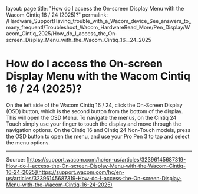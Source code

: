 layout: page
title: "How do I access the On-screen Display Menu with the Wacom Cintiq 16 / 24 (2025)?"
permalink: /Hardware_SupportHaving_trouble_with_a_Wacom_device_See_answers_to_many_frequentl/Troubleshoot_Wacom_HardwareRead_More/Pen_Display/Wacom_Cintiq_2025/How_do_I_access_the_On-screen_Display_Menu_with_the_Wacom_Cintiq_16__24_2025

# How do I access the On-screen Display Menu with the Wacom Cintiq 16 / 24 (2025)?

On the left side of the Wacom Cintiq 16 / 24, click the On-Screen Display (OSD) button, which is the second button from the bottom of the display. This will open the OSD Menu. To navigate the menus, on the Cintiq 24 Touch simply use your finger to touch the display and move through the navigation options. On the Cintiq 16 and Cintiq 24 Non-Touch models, press the OSD button to open the menu, and use your Pro Pen 3 to tap and select the menu options.

---
Source: [https://support.wacom.com/hc/en-us/articles/32396145687319-How-do-I-access-the-On-screen-Display-Menu-with-the-Wacom-Cintiq-16-24-2025](https://support.wacom.com/hc/en-us/articles/32396145687319-How-do-I-access-the-On-screen-Display-Menu-with-the-Wacom-Cintiq-16-24-2025)
